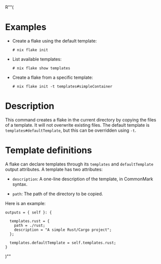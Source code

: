 R""(

# Examples

* Create a flake using the default template:

  ```console
  # nix flake init
  ```

* List available templates:

  ```console
  # nix flake show templates
  ```

* Create a flake from a specific template:

  ```console
  # nix flake init -t templates#simpleContainer
  ```

# Description

This command creates a flake in the current directory by copying the
files of a template. It will not overwrite existing files. The default
template is `templates#defaultTemplate`, but this can be overridden
using `-t`.

# Template definitions

A flake can declare templates through its `templates` and
`defaultTemplate` output attributes. A template has two attributes:

* `description`: A one-line description of the template, in CommonMark
  syntax.

* `path`: The path of the directory to be copied.

Here is an example:

```
outputs = { self }: {

  templates.rust = {
    path = ./rust;
    description = "A simple Rust/Cargo project";
  };

  templates.defaultTemplate = self.templates.rust;
}
```

)""
